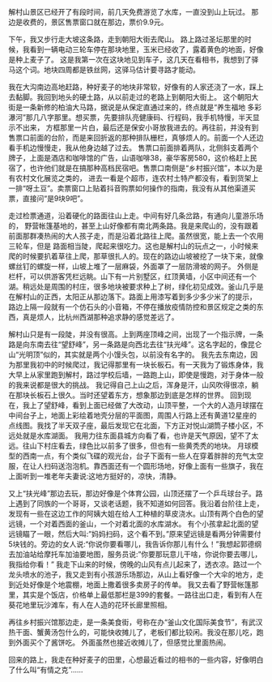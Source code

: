 解村山景区已经开了有段时间，前几天免费游览了水库，一直没到山上玩过。
那边是收费的，景区售票窗口就在那边，票价9.9元。

下午，我又步行走大坡这条路，走到朝阳大街去爬山。
路上路过圣坛那里的时候，我看到一辆电动三轮车停在那块地里，玉米已经收了，露着黄色的地面，好像是种上麦子了。
这是我第一次在这块地见到车子，这几天在看相书，我想到了驿马这个词。地块四周都是铁丝网，这驿马估计要寻路才能动。

我在大沟南边高地赶路，种好麦子的地块非常软，好像有的人家还浇了一水，踩上去黏脚。我回到地头的硬土路，从以前走过的老路上到朝阳大街上。
这个朝阳大街是一条新修的柏油大马路，据说是从保定直通过来的，终点就是“养生福地 多彩瀑河”那几八字那里。想买票，先要排队亮健康码、行程码，我手机特慢，半天显示不出来，
方框那里一片白，最后还是保安小哥放我进去的。再往前，并没有到售票口前面的台阶，而是来回折返的那种排队栅栏，真够烦人的。前面一个人还边看手机边慢慢走，我从他身边越了过去。
售票口前面排着两队，北侧斜支着两个牌子，上面是酒店和咖啡馆的广告，山语咖啡38，豪华客房580，这价格赶上民宿了，也许他们就是在搞那种高档民宿吧。售票口南侧是“乡村振兴馆”，本以为是有农村文化展览之类的，
进去一看是个超市，连农村土特产都没有，看到货架上一排“呀土豆”。卖票窗口上贴着抖音购票如何操作的指南，我没有从其他渠道买票，直接问“是9块9吧”。

走过检票通道，沿着硬化的路面往山上走。中间有好几条岔路，有通向儿童游乐场的，
野营帐篷基地的，甚至上山好像都有南北两条路。我是来爬山的，没有跟着前面那群凑热闹的大人孩子走，而是沿着北路往上爬。虽然很宽，能上去一个农用三轮车，但是
路面相当陡，爬起来很吃力。这也是解村山的玩点之一，小时候来爬的时候要扒着草往上爬，那草很扎人的。现在的路边山坡被挖了一块下来，就像螺丝钉的螺旋一样，山坡上堆了一层麻袋，外面罩了一层防滑坡的网子。
外侧是栏杆，可以供游客凭栏远眺。山下有一片别墅区，红顶黄墙，小区中间还有一个湖。稍远处是周围的村庄，很多地块被要求种上了树，绿化初见成效。釜山几乎是在解村山的正西，太阳正从那边落下。路面上用漆写着到多少多少米了的提示，
路边上隔一段就有一个仿石头的小音箱，不停在播放疫情防控和景区规定之类的东西，真是烦人，比杭州西湖那种追求静的感觉差远了。

解村山只是有一段陡，并没有很高。上到两座顶峰之间，出现了一个指示牌，一条路是向东南去往“望舒峰”，另一条路是向西北去往“扶光峰”。这名字起的，像昆仑山“光明顶”似的，其实就是两个小馒头包，以前没有名字的。
我先去东南边，因为那里我初中的时候爬过，我记得那里有一块长板石。有一天我为了锻炼身体，我大早上从家里跑到解村，路过学校后墙，一路跑上山，即使是慢跑，对于身体一般的我来说都是很大的挑战。
我记得自己上山之后，浑身是汗，山风吹得很凉，躺在那块长板石上很久。当时还望着东方，想象那边到底是怎样的世界。
回到现在，我上了望舒峰，看到上面已经做了大改动，山顶平整，一个大的人造月球摆在中间台子上，地面上彩绘着地壳分层的平面图，周围人行路上还有黄道12星座的点线图。我找了半天双子座，最后发现它在北面，下方正对悦山湖筒子楼小区，不远处就是水库湖面。
我用力往东面县城方向看了看，也许是天气原因，望不了太远。往山下村庄看去，绿色比以前多了很多，但也有一些黄秃秃的地块。
月球模型的西南一点，有个类似飞碟的观光台，台子下面有一些人在穿着胖胖的充气太空服，在让人扫码送泡泡机。靠西面还有一个圆形场地，好像上面有一些旗子，我在上面听到一堆老年夫妻说:这地方挺好的，凉快，清静。

又上“扶光峰”那边去玩，那边好像是个体育公园，山顶还摆了一个乒乓球台子。路上遇到了同族的一个哥哥，又谈老话题，我不知道如何回答。我沿着台阶往上走，发现有一些在这边工作的阿姨大姐在给人工种植的草皮浇水。山顶有两个白色的望远镜，一个对着西面的釜山，一个对着北面的水库湖水。
有个小孩拿起北面的望远镜瞄了一眼，然后大叫:”妈妈扫码，这个看不到。”原来望远镜是看两分钟需要付5块钱的。旁边的女人说:“你说你要看哪儿，我告诉你那儿有什么！”我想起郭德纲去加油站给摩托车加油要地图，服务员说:”你要那玩意儿干啥，你说你要去哪儿，我指给你看！”
我走下山来的时候，傍晚的山风有点儿起来了，透衣凉。路过一个龙头喷水的池子，我又走到有小孩游乐场那边，从山上看好像一个大伞的地方，走到近处好像是个地震棚，地面上撒着很多卖房子的传单。
我又去看了野营帐篷那里，其实是个饭店，价格单上最低那栏是399的套餐。一路往出口走，看到有人在葵花地里玩沙滩车，有人在人造的花环长廊里照相。

再往乡村振兴馆那边走，是一条美食街，号称在办“釜山文化国际美食节”，有武汉热干面、蟹黄汤包什么的，可能快收摊儿了，老板们都比较闲。我没在那儿吃，跑到外面买个了酱饼吃。
外面虽然也接近收摊儿了，但感觉比里面热闹。

回来的路上，我走在种好麦子的田里，心想最近看过的相书的一些内容，好像明白了什么叫“有情之克”……

